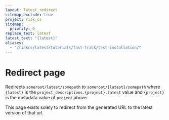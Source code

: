 ```yaml
---
layout: latest_redirect
sitemap_exclude: true
project: riak_cs
sitemap:
  priority: 0
replace_text: latest
latest_text: "{latest}"
aliases:
  - "/riakcs/latest/tutorials/fast-track/test-installation/"
---
```


# Redirect page

Redirects `someroot/latest/somepath` to `someroot/{latest}/somepath`
where `{latest}` is the `project_descriptions.{project}.latest` value
and `{project}` is the metadata value of `project` above.

This page exists solely to redirect from the generated URL to the latest version of
that url.
